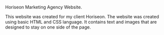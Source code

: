Horiseon Marketing Agency Website.

  This website was created for my client Horiseon. The website was created using basic HTML and CSS language. It contains text and images that are designed to stay on one side of the page. 
